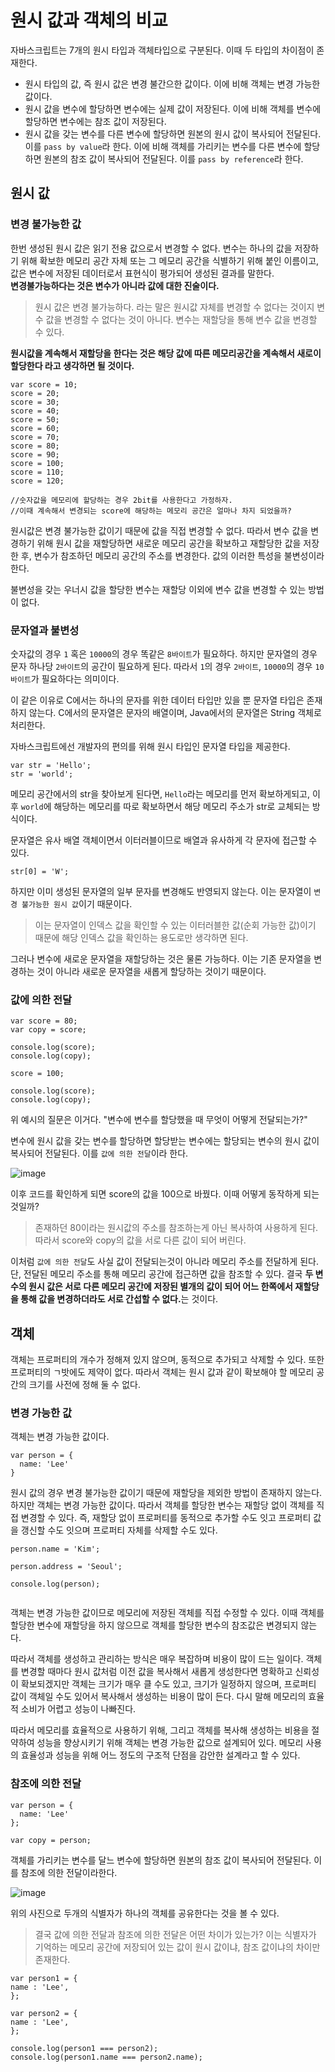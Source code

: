 # 원시 값과 객체의 비교
자바스크립트는 7개의 원시 타입과 객체타입으로 구분된다. 이때 두 타입의 차이점이 존재한다.
- 원시 타입의 값, 즉 원시 값은 변경 불간으한 값이다. 이에 비해 객체는 변경 가능한 값이다.
- 원시 값을 변수에 할당하면 변수에는 실제 값이 저장된다. 이에 비해 객체를 변수에 할당하면 변수에는 참조 값이 저장된다.
- 원시 값을 갖는 변수를 다른 변수에 할당하면 원본의 원시 값이 복사되어 전달된다. 이를 `pass by value`라 한다. 이에 비해 객체를 가리키는 변수를 다른 변수에 할당하면 원본의 참조 값이 복사되어 전달된다. 이를 `pass by reference`라 한다.


## 원시 값 
### 변경 불가능한 값
한번 생성된 원시 값은 읽기 전용 값으로서 변경할 수 없다.
변수는 하나의 값을 저장하기 위해 확보한 메모리 공간 자체 또는 그 메모리 공간을 식별하기 위해 붙인 이름이고, 값은 변수에 저장된 데이터로서 표현식이 평가되어 생성된 결과를 말한다.<br>
<b>변경불가능하다는 것은 변수가 아니라 값에 대한 진술이다.</b>

> 원시 값은 변경 불가능하다. 라는 말은 원시값 자체를 변경할 수 없다는 것이지 변수 값을 변경할 수 없다는 것이 아니다. 변수는 재할당을 통해 변수 값을 변경할 수 있다.

<b>원시값을 계속해서 재할당을 한다는 것은 해당 값에 따른 메모리공간을 계속해서 새로이 할당한다 라고 생각하면 될 것이다.</b>

```
var score = 10;
score = 20;
score = 30;
score = 40;
score = 50;
score = 60;
score = 70;
score = 80;
score = 90;
score = 100;
score = 110;
score = 120;

//숫자값을 메모리에 할당하는 경우 2bit를 사용한다고 가정하자.
//이때 계속해서 변경되는 score에 해당하는 메모리 공간은 얼마나 차지 되었을까?
```

원시값은 변경 불가능한 값이기 때문에 값을 직접 변경할 수 없다.
따라서 변수 값을 변경하기 위해 원시 값을 재할당하면 새로운 메모리 공간을 확보하고 재할당한 값을 저장한 후, 변수가 참조하던 메모리 공간의 주소를 변경한다. 
값의 이러한 특성을 불변성이라 한다.

불변성을 갖는 우너시 값을 할당한 변수는 재할당 이외에 변수 값을 변경할 수 있는 방법이 없다.

### 문자열과 불변성
숫자값의 경우 `1` 혹은 `10000`의 경우 똑같은 `8바이트`가 필요하다. 하지만 문자열의 경우 문자 하나당 `2바이트`의 공간이 필요하게 된다. 따라서 `1`의 경우 `2바이트`, `10000`의 경우 `10바이트`가 필요하다는 의미이다.

이 같은 이유로 C에서는 하나의 문자를 위한 데이터 타입만 있을 뿐 문자열 타입은 존재하지 않는다. C에서의 문자열은 문자의 배열이며, Java에서의 문자열은 String 객체로 처리한다.

자바스크립트에선 개발자의 편의를 위해 원시 타입인 문자열 타입을 제공한다.
```
var str = 'Hello';
str = 'world';
```
메모리 공간에서의 str을 찾아보게 된다면, `Hello`라는 메모리를 먼저 확보하게되고, 이후 `world`에 해당하는 메모리를 따로 확보하면서 해당 메모리 주소가 str로 교체되는 방식이다.

문자열은 유사 배열 객체이면서 이터러블이므로 배열과 유사하게 각 문자에 접근할 수 있다.
```
str[0] = 'W';

```
하지만 이미 생성된 문자열의 일부 문자를 변경해도 반영되지 않는다. 이는 문자열이 `변경 불가능한 원시 값`이기 때문이다.

> 이는 문자열이 인덱스 값을 확인할 수 있는 이터러블한 값(순회 가능한 값)이기 때문에 해당 인덱스 값을 확인하는 용도로만 생각하면 된다.

그러나 변수에 새로운 문자열을 재할당하는 것은 물론 가능하다. 이는 기존 문자열을 변경하는 것이 아니라 새로운 문자열을 새롭게 할당하는 것이기 때문이다.

### 값에 의한 전달
```
var score = 80;
var copy = score;

console.log(score);
console.log(copy);

score = 100;

console.log(score);
console.log(copy);

```

위 예시의 질문은 이거다. "변수에 변수를 할당했을 때 무엇이 어떻게 전달되는가?"

변수에 원시 값을 갖는 변수를 할당하면 할당받는 변수에는 할당되는 변수의 원시 값이 복사되어 전달된다. 이를 `값에 의한 전달`이라 한다.

![image](https://user-images.githubusercontent.com/62691610/183318142-087f8950-aaff-49b1-a5be-4cc08fd559ac.png)

이후 코드를 확인하게 되면 score의 값을 100으로 바꿨다. 이때 어떻게 동작하게 되는것일까?

> 존재하던 80이라는 원시값의 주소를 참조하는게 아닌 복사하여 사용하게 된다. 따라서 score와 copy의 값을 서로 다른 값이 되어 버린다.

이처럼 `값에 의한 전달`도 사실 값이 전달되는것이 아니라 메모리 주소를 전달하게 된다. 단, 전달된 메모리 주소를 통해 메모리 공간에 접근하면 값을 참조할 수 있다.
결국 <b>두 변수의 원시 값은 서로 다른 메모리 공간에 저장된 별개의 값이 되어 어느 한쪽에서 재할당을 통해 값을 변경하더라도 서로 간섭할 수 없다.</b>는 것이다.


## 객체

객체는 프로퍼티의 개수가 정해져 있지 않으며, 동적으로 추가되고 삭제할 수 있다. 또한 프로퍼티의 ㄱ밧에도 제약이 없다. 따라서 객체는 원시 값과 같이 확보해야 할 메모리 공간의 크기를 사전에 정해 둘 수 없다.


### 변경 가능한 값
객체는 변경 가능한 값이다.
```
var person = {
  name: 'Lee'
}
```
원시 값의 경우 변경 불가능한 값이기 때문에 재할당을 제외한 방법이 존재하지 않는다. 하지만 객체는 변경 가능한 값이다. 따라서 객체를 할당한 변수는 재할당 없이 객체를 직접 변경할 수 있다. 즉, 재할당 없이 프로퍼티를 동적으로 추가할 수도 잇고 프로퍼티 값을 갱신할 수도 잇으며 프로퍼티 자체를 삭제할 수도 있다.

```
person.name = 'Kim';

person.address = 'Seoul';

console.log(person);


```
객체는 변경 가능한 값이므로 메모리에 저장된 객체를 직접 수정할 수 있다. 이때 객체를 할당한 변수에 재할당을 하지 않으므로 객체를 할당한 변수의 참조값은 변경되지 않는다.

따라서 객체를 생성하고 관리하는 방식은 매우 복잡하며 비용이 많이 드는 일이다. 객체를 변경할 때마다 원시 값처럼 이전 값을 복사해서 새롭게 생성한다면 명확하고 신뢰성이 확보되겠지만 객체는 크기가 매우 클 수도 있고, 크기가 일정하지 않으며, 프로퍼티 값이 객체일 수도 있어서 복사해서 생성하는 비용이 많이 든다. 다시 말해 메모리의 효율적 소비가 어렵고 성능이 나빠진다.

따라서 메모리를 효율적으로 사용하기 위해, 그리고 객체를 복사해 생성하는 비용을 절약하여 성능을 향상시키기 위해 객체는 변경 가능한 값으로 설계되어 있다. 메모리 사용의 효율성과 성능을 위해 어느 정도의 구조적 단점을 감안한 설계라고 할 수 있다.

### 참조에 의한 전달
```
var person = {
  name: 'Lee'
};

var copy = person;

```
객체를 가리키는 변수를 달느 변수에 할당하면 원본의 참조 값이 복사되어 전달된다. 이를 참조에 의한 전달이라한다.

![image](https://user-images.githubusercontent.com/62691610/183343157-e5d4175a-3ebe-4bcc-85fb-76425dd46dd1.png)

위의 사진으로 두개의 식별자가 하나의 객체를 공유한다는 것을 볼 수 있다.


> 결국 값에 의한 전달과 참조에 의한 전달은 어떤 차이가 있는가? 이는 식별자가 기억하는 메모리 공간에 저장되어 있는 값이 원시 값이냐, 참조 값이냐의 차이만 존재한다.

```
var person1 = {
name : 'Lee',
};

var person2 = {
name : 'Lee',
};

console.log(person1 === person2);
console.log(person1.name === person2.name);
```
